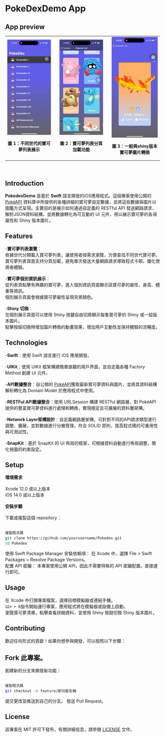 # PokeDexDemo App

## App preview
<table>
  <tr>
 <td style="text-align: center;">
   <img src="AppPreview/list_of_generation.GIF" alt="Home page list for different generation" width="300"/>
    <p><strong>圖 1：不同世代的寶可夢列表展示</strong></p>
  </td>
<td>
<td style="text-align: center;">
    <img src="AppPreview/list_page_pagination.GIF" alt="Pagination of pokemon list page" width="300"/>
    <p><strong>圖 2：寶可夢列表分頁加載功能</strong></p>
  </td>
<td>
<td style="text-align: center;">
    <img src="AppPreview/shiny_image_convert.GIF" alt="SPokemon info page" width="300"/>
    <p><strong>圖 3：一般與shiny版本寶可夢圖片轉換</strong></p>
  </td>
<tr></table>
<br>


## Introduction
**PokedexDemo** 是基於 **Swift** 語言開發的iOS應用程式。這個專案使用公開的 [PokéAPI](https://pokeapi.co/) 資料庫中所提供的各種詳細的寶可夢設定數據，並將這些數據與圖片以圖鑑方式呈現。主要目的是展示如何通過自定義的 RESTful API 發送網路請求、解析JSON資料結構，並將數據轉化為可互動的 UI 元件，用以展示寶可夢的各項屬性和 Shiny 版本圖片。

## Features
-**寶可夢列表瀏覽**：<br> 
  依據世代分類載入寶可夢列表，讓使用者按需求瀏覽，方便查找不同世代寶可夢。<br> 
  寶可夢列表頁面支持分頁加載，避免單次發送大量網路請求導致程式卡頓，優化使用者體驗。<br> 
  <br> 
-**寶可夢個別資訊展示**：<br> 
  從列表頁點擊有興趣的寶可夢，進入個別資訊頁面顯示該寶可夢的屬性、身高、體重等資訊。<br> 
  個別展示頁面會根據寶可夢屬性呈現背景顏色。<br> 
  <br> 
-**Shiny 切換**：<br> 
  在個別展示頁面可以使用 Shiny 按鍵自由切換顯示每隻寶可夢的 Shiny 或一般版本圖片。<br> 
  點擊按鈕切換時增加圖片轉換的動畫效果，增加用戶互動性並保持體驗的流暢度。<br> 

## Technologies
-**Swift**：使用 Swift 語言進行 iOS 應用開發。<br> 
<br> 
-**UIKit**：使用 UIKit 框架構建簡單直觀的用戶界面，並自定義各種 Factory Method 創建 UI 元件。<br> 
<br> 
-**API數據整合**：自公開的 [PokéAPI](https://pokeapi.co/)獲取最新寶可夢資料與圖片，並將其資料結構解析轉化為 Domain Model 於應用程式中使用。<br> 
<br> 
-**RESTFul API數據整合**：使用 URLSession 構建 RESTful 網路層，對 PokéAPI 提供的豐富寶可夢資料進行處理和轉換，實現穩定且可擴展的資料層架構。<br>
<br>
-**Network Layer架構設計**：自定義網路層架構，可針對不同的API請求類型進行調整、擴展，並對數據進行分層管理，符合 SOLID 原則，提高程式碼的可重用性與可測試性。<br> 
<br> 
-**SnapKit**：基於 SnapKit 的 UI 佈局的框架，可根據資料自動進行佈局調整，簡化視圖的約束設定。<br> 

## Setup
**環境需求**
<br> 
<br> 
  Xcode 12.0 或以上版本<br> 
  iOS 14.0 或以上版本<br> 
  <br> 
**安裝步驟**
<br> 
<br> 
  下載或複製這個 repository：<br> 

```bash

複製程式碼
git clone https://github.com/yourusername/Pokedex.git
cd Pokedex

```

使用 Swift Package Manager 安裝依賴項： 在 Xcode 中，選擇 File > Swift Packages > Resolve Package Versions。<br> 
配置 API 密鑰： 本專案使用公開 API，因此不需要特殊的 API 密鑰配置。直接運行即可。<br> 

## Usage
在 Xcode 中打開專案檔案，選擇目標模擬器或連結手機。<br> 
以`⌘ + R`指令開始運行專案，應用程式將在模擬器或設備上啟動。<br> 
瀏覽寶可夢清單，點擊查看詳細資料，並使用 Shiny 按鈕切換 Shiny 版本圖片。<br> 

## Contributing
歡迎任何形式的貢獻！如果你想參與開發，可以按照以下步驟：

## Fork 此專案。
創建新的分支來開發新功能：

```bash

複製程式碼
git checkout -b feature/新功能名稱

```

提交更改並推送到自己的分支。
發送 Pull Request。

## License
該專案在 MIT 許可下發布，有關詳細信息，請參閱 [LICENSE](./LICENSE.md) 文件。


